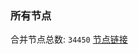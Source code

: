 ### 所有节点
合并节点总数: `34450`
[节点链接](https://github.com/qjlxg/586/raw/refs/heads/master/sub/sub_merge_base64.txt)



